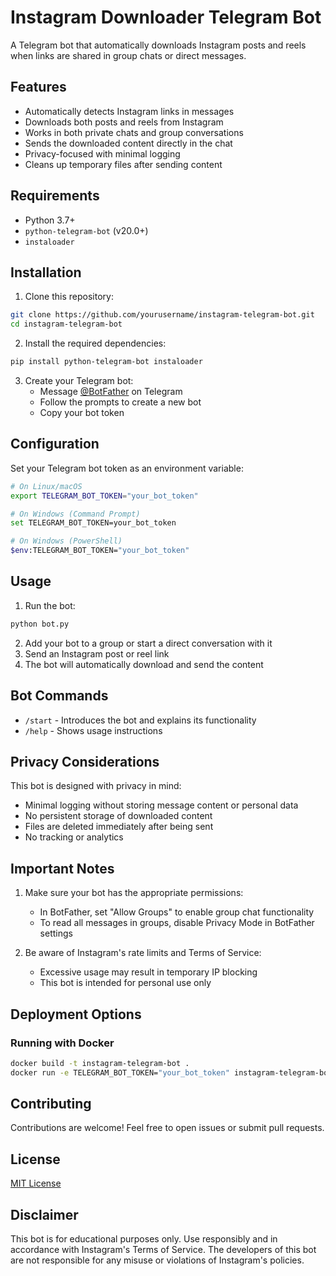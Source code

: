 # Instagram Downloader Telegram Bot

A Telegram bot that automatically downloads Instagram posts and reels when links are shared in group chats or direct messages.

## Features

- Automatically detects Instagram links in messages
- Downloads both posts and reels from Instagram
- Works in both private chats and group conversations
- Sends the downloaded content directly in the chat
- Privacy-focused with minimal logging
- Cleans up temporary files after sending content

## Requirements

- Python 3.7+
- `python-telegram-bot` (v20.0+)
- `instaloader`

## Installation

1. Clone this repository:
```bash
git clone https://github.com/yourusername/instagram-telegram-bot.git
cd instagram-telegram-bot
```

2. Install the required dependencies:
```bash
pip install python-telegram-bot instaloader
```

3. Create your Telegram bot:
   - Message [@BotFather](https://t.me/BotFather) on Telegram
   - Follow the prompts to create a new bot
   - Copy your bot token

## Configuration

Set your Telegram bot token as an environment variable:

```bash
# On Linux/macOS
export TELEGRAM_BOT_TOKEN="your_bot_token"

# On Windows (Command Prompt)
set TELEGRAM_BOT_TOKEN=your_bot_token

# On Windows (PowerShell)
$env:TELEGRAM_BOT_TOKEN="your_bot_token"
```

## Usage

1. Run the bot:
```bash
python bot.py
```

2. Add your bot to a group or start a direct conversation with it
3. Send an Instagram post or reel link
4. The bot will automatically download and send the content

## Bot Commands

- `/start` - Introduces the bot and explains its functionality
- `/help` - Shows usage instructions

## Privacy Considerations

This bot is designed with privacy in mind:
- Minimal logging without storing message content or personal data
- No persistent storage of downloaded content
- Files are deleted immediately after being sent
- No tracking or analytics

## Important Notes

1. Make sure your bot has the appropriate permissions:
   - In BotFather, set "Allow Groups" to enable group chat functionality
   - To read all messages in groups, disable Privacy Mode in BotFather settings

2. Be aware of Instagram's rate limits and Terms of Service:
   - Excessive usage may result in temporary IP blocking
   - This bot is intended for personal use only

## Deployment Options

### Running with Docker

```bash
docker build -t instagram-telegram-bot .
docker run -e TELEGRAM_BOT_TOKEN="your_bot_token" instagram-telegram-bot
```

## Contributing

Contributions are welcome! Feel free to open issues or submit pull requests.

## License

[MIT License](LICENSE)

## Disclaimer

This bot is for educational purposes only. Use responsibly and in accordance with Instagram's Terms of Service. The developers of this bot are not responsible for any misuse or violations of Instagram's policies.